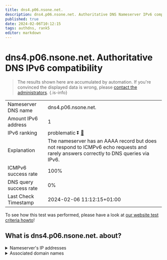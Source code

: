 ```yaml
---
title: dns4.p06.nsone.net.
description: dns4.p06.nsone.net. Authoritative DNS Nameserver IPv6 compatibility
published: true
date: 2024-02-06T10:12:15
tags: authdns, rank5
editor: markdown
---
```


# dns4.p06.nsone.net. Authoritative DNS IPv6 compatibility

> The results shown here are accumulated by automation. If you're convinced the displayed data is wrong, please [contact the administrators](/howto/chat). 
{.is-info}




|   |   |
| - | - |
| Nameserver DNS name | dns4.p06.nsone.net.
| Amount IPv6 address | 1
| IPv6 ranking | problematic :arrow_double_down: [🔗](/howto/ranking) |
| Explanation | The nameserver has an AAAA record but does not respond to ICMPv6 echo requests and rarely answers correctly to DNS queries via IPv6. |
| ICMPv6 success rate | 100%|
| DNS query success rate | 0% |
| Last Check Timestamp | 2024-02-06 11:12:15+01:00 |

To see how this test was performed, please have a look at [our website test criteria howto](/howto/testcriteria/authdns)!


## What is dns4.p06.nsone.net. about?




<details>
<summary>Nameserver's IP addresses</summary>

2a00:edc0:6259:7:6::4

</details>



<details>
<summary>Associated domain names</summary>

www.ebay.com

www.nytimes.com

</details>
